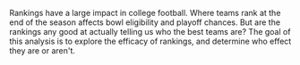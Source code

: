 Rankings have a large impact in college football. Where teams rank at the end of the season affects bowl eligibility and playoff chances. But are the rankings any good at actually telling us who the best teams are? The goal of this analysis is to explore the efficacy of rankings, and determine who effect they are or aren't. 
